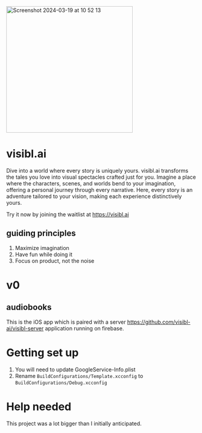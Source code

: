 
<img width="335" alt="Screenshot 2024-03-19 at 10 52 13" src="https://github.com/visibl-ai/visibl-server/assets/2141397/1de957e2-7087-468d-aaa9-ef1931cd28ad">

# visibl.ai

Dive into a world where every story is uniquely yours. visibl.ai transforms the tales you love into visual spectacles crafted just for you. Imagine a place where the characters, scenes, and worlds bend to your imagination, offering a personal journey through every narrative. Here, every story is an adventure tailored to your vision, making each experience distinctively yours.

Try it now by joining the waitlist at https://visibl.ai

## guiding principles

1. Maximize imagination
2. Have fun while doing it
3. Focus on product, not the noise

# v0

## audiobooks

This is the iOS app which is paired with a server https://github.com/visibl-ai/visibl-server application running on firebase.

# Getting set up

1. You will need to update GoogleService-Info.plist
2. Rename `BuildConfigurations/Template.xcconfig` to `BuildConfigurations/Debug.xcconfig`

# Help needed

This project was a lot bigger than I initially anticipated.